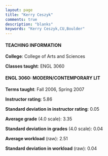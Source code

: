 ```yaml
---
layout: page
title: "Kerry Ceszyk" 
comments: true
description: "blanks"
keywords: "Kerry Ceszyk,CU,Boulder"
---
```

<head>
<script src="https://ajax.googleapis.com/ajax/libs/jquery/2.1.3/jquery.min.js"></script>
<script src="https://dl.dropboxusercontent.com/s/pc42nxpaw1ea4o9/highcharts.js?dl=0"></script>
<!-- <script src="../assets/js/highcharts.js"></script> -->
<style type="text/css">@font-face {
	font-family: "Bebas Neue";
	src: url(https://www.filehosting.org/file/details/544349/BebasNeue Regular.otf) format("opentype");
	}
	h1.Bebas { 
		font-family: "Bebas Neue", Verdana, Tahoma;
	}
</style>
</head>
	   
#### TEACHING INFORMATION

**College**: College of Arts and Sciences

**Classes taught**: ENGL 3060

#### ENGL 3060: MODERN/CONTEMPORARY LIT

**Terms taught**: Fall 2006, Spring 2007

**Instructor rating**: 5.86

**Standard deviation in instructor rating**: 0.05

**Average grade** (4.0 scale): 3.35

**Standard deviation in grades** (4.0 scale): 0.04

**Average workload** (raw): 2.51

**Standard deviation in workload** (raw): 0.04

